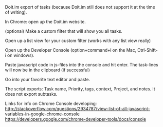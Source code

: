 Doit.im export of tasks (because Doit.im still does not support it at the time of writing).

In Chrome: open up the Doit.im website.

(optional) Make a custom filter that will show you all tasks.

Open up a list view for your custom filter (works with any list view really)

Open up the Developer Console (option+command+i on the Mac, Ctrl-Shift-i on windows).

Paste javascript code in js-files into the console and hit enter. The task-lines will now be in the clipboard (if successful)

Go into your favorite text editor and paste.


The script exports: Task name, Priority, tags, context, Project, and notes.
It does not export subtasks. 

Links for info on Chrome Console developing:
http://stackoverflow.com/questions/2934787/view-list-of-all-javascript-variables-in-google-chrome-console
https://developers.google.com/chrome-developer-tools/docs/console